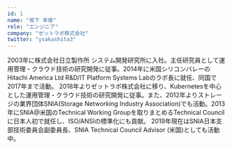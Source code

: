 ```yaml
---
id: 1
name: "坂下 幸徳"
role: "エンジニア"
company: "ゼットラボ株式会社"
twitter: "ysakashita3"
---
```


2003年に株式会社日立製作所 システム開発研究所に入社。主任研究員として運用管理・クラウド技術の研究開発に従事。2014年に米国シリコンバレーのHitachi America Ltd R&D/IT Platform Systems Labのラボ長に就任、同国で2017年まで活動。
2018年よりゼットラボ株式会社に移り、Kubernetesを中心とした運用管理・クラウド技術の研究開発に従事。また、2012年よりストレージの業界団体SNIA(Storage Networking Industry Association)でも活動。2013年にSNIA@米国のTechnical Working Groupを取りまとめるTechnical Councilに日本人初で就任し、ISO/ANSIの標準化にも貢献。 2019年現在はSNIA日本支部技術委員会副委員長、SNIA Technical Council Advisor (米国)としても活動中。
